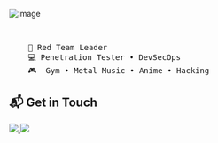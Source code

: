 ![image](https://github.com/user-attachments/assets/d85a3b76-3fe6-4544-9310-d5fba32cf95a)


<br>


<pre>
    💼 Red Team Leader
    💻 Penetration Tester • DevSecOps 
    🎮  Gym • Metal Music • Anime • Hacking
</pre>

<h2> 📬 Get in Touch </h2>


<p>
        <a href = "https://github.com/ethanlacerenza"><img src = "https://img.shields.io/badge/GitHub-100000?style=for-the-badge&logo=github&logoColor=white">
        <a href = "https://www.linkedin.com/in/ethan-lacerenza-2633421ab/">
        <img src = "https://img.shields.io/badge/LinkedIn-0077B5?style=for-the-badge&logo=linkedin&logoColor=black"></a>
        <br>
        </p>


